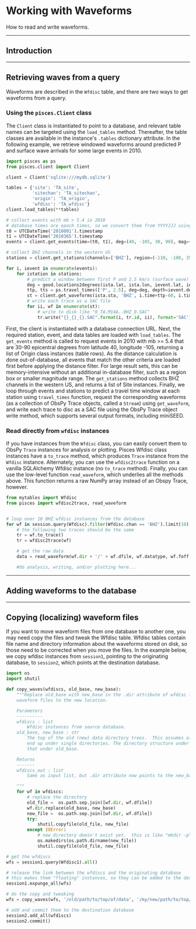 # Working with Waveforms

How to read and write waveforms.


---


## Introduction



---

## Retrieving waves from a query

Waveforms are described in the `Wfdisc` table, and there are two ways to get waveforms from a query.

### Using the `pisces.Client` class

The `Client` class is instantiated to point to a database, and relevant table names can be targeted
using the `load_tables` method.  Thereafter, the table classes are available in the instance's
`.tables` dictionary attribute.  In the following example, we retrieve windowed waveforms 
around predicted P and surface wave arrivals for some large events in 2010.

```python
import pisces as ps
from pisces.client import Client

client = Client('sqlite:///mydb.sqlite')

tables = {'site': 'TA_site',
          'sitechan': 'TA_sitechan',
          'origin': 'TA_origin',
          'wfdisc': 'TA_wfdisc'}
client.load_tables(**tables)

# collect events with mb > 5.4 in 2010
# database times are epoch times, so we convert them from YYYYJJJ using ObsPy's `UTCDateTime` class
t0 = UTCDateTime('2010001').timestamp
t1 = UTCDateTime('2010365').timestamp
events = client.get_events(time=(t0, t1), deg=(40, -105, 30, 90), mag={'mb': (5.4, 10)})

# collect BHZ channels in the western US
stations = client.get_stations(channels=['BHZ'], region=(-110, -100, 35, 45))

for i, ievent in enumerate(events):
    for istation in stations:
        # predict a window between first P and 2.5 km/s (surface wave) arrival times
        deg = geod.locations2degrees(ista.lat, ista.lon, ievent.lat, ievent.lon)
        ttp, tts = ps.travel_times(['P', 2.5], deg=deg, depth=ievent.depth)
        st = client.get_waveforms(ista.sta, 'BHZ', i.time+ttp-60, i.time+tts+60)
        # write each trace as a SAC file
        for ii, wf in enumerate(st):
            # write to disk like "0_TA.M14A..BHZ_0.SAC" 
            tr.write("{}_{}_{}.SAC".format(i, tr.id, ii), format='SAC')
```
First, the client is instantiated with a database connection URL.
Next, the required station, event, and data tables are loaded with `load_tables`.
The `get_events` method is called to request events in 2010 with mb >= 5.4 that
are 30-90 epicentral degrees from latitude 40, longitude -105, returning a list
of Origin class instances (table rows). As the distance calculation is done
out-of-database, all events that match the other criteria are loaded first
before applying the distance filter. For large result sets, this can be
memory-intensive without an additional in-database filter, such as a region box
or smaller magnitude range. The `get_stations` method collects BHZ channels in
the western US, and returns a list of Site instances. Finally, we loop through
events and stations to predict a travel time window at each station using `travel_times` function, 
request the corresponding waveforms (as a collection of ObsPy Trace objects, called a `Stream`) 
using `get_waveform`, and write each trace to disc as a SAC file using the ObsPy Trace object write
method, which supports several output formats, including miniSEED.


### Read directly from `wfdisc` instances

If you have instances from the `Wfdisc` class, you can easily convert them to ObsPy `Trace`
instances for analysis or plotting.  Pisces Wfdisc class instances have a `to_trace` method,
which produces `Trace` instance from the `Wfdisc` instance.  Alternately, you can use the 
`wfdisc2trace` function on a vanilla SQLAlchemy Wfdisc instance (no `to_trace` method).
Finally, you can use the low-level function `read_waveform`, which underlies all the methods above.
This function returns a raw NumPy array instead of an Obspy Trace, however.

```python
from mytables import Wfdisc
from pisces import wfdisc2trace, read_waveform


# loop over 10 BHZ wfdisc instances from the database
for wf in session.query(Wfdisc).filter(Wfdisc.chan == 'BHZ').limit(10):
    # the following two traces should be the same
    tr = wf.to_trace()
    tr = wfdisc2trace(wf) 

    # get the raw data
    data = read_waveform(wf.dir + '/' + wf.dfile, wf.datatype, wf.foff, wf.nsamp)

    #do analysis, writing, and/or plotting here...

```

---


## Adding waveforms to the database

<!-- 
A directory tree of waveform files can be converted into a set of related database tables.
These may include wfdisc, site, sitechan, origin, and event tables.  Currently, only SAC files
are supported, though miniseed files are targeted for support as well.

### Using traces2db.py

`traces2db.py` is a script that traverses a directory tree of SAC files, and writes the following 
database tables:

* wfdisc
* site
* sitechan
* lastid

The following tables are optional, subject to header information and user input.

* arrival
* assoc
* origin 
* event 

-->


---


## Copying (localizing) waveform files

If you want to move waveform files from one database to another one, you may need copy the files
and tweak the Wfdisc table.  Wfdisc tables contain
file name and directory information about the waveforms stored on disk, so those need to be 
corrected when you move the files.  In the example below, we copy wfdisc instances from `session1`,
pointing to the originating database, to `session2`, which points at the destination database.

```python
import os
import shutil

def copy_waves(wfdiscs, old_base, new_base):
    """Replace old_base with new_base in the .dir attribute of wfdisc list, and copies the 
    waveform files to the new location.

    Parameters
    ----------
    wfdiscs : list
        Wfdisc instances from source database.
    old_base, new_base : str
        The top of the old (new) data directory trees.  This assumes all wfdiscs originate and 
        end up under single directories. The directory structure under the new_base will mirror
        that under old_base.

    Returns
    -------
    wfdiscs_out : list
        Same as input list, but .dir attribute now points to the new_base location.  

    """
    for wf in wfdiscs:
        # replace the directory
        old_file =  os.path.sep.join([wf.dir, wf.dfile])
        wf.dir.replace(old_base, new_base)
        new_file =  os.path.sep.join([wf.dir, wf.dfile])
        try:
            shutil.copyfile(old_file, new_file)
        except IOError:
            # new directory doesn't exist yet.  this is like "mkdir -p" 
            os.makedirs(os.path.dirname(new_file))
            shutil.copyfile(old_file, new_file)

# get the wfdiscs
wfs = session1.query(Wfdisc1).all()

# release the link between the wfdiscs and the originating database
# this makes them "floating" instances, so they can be added to the destination database
session1.expunge_all(wfs)

# do the copy and tweaking
wfs = copy_waves(wfs, '/old/path/to/top/of/data', '/my/new/path/to/top/of/data')

# add and commit them to the destination database
session2.add_all(wfdiscs)
session2.commit()

```
